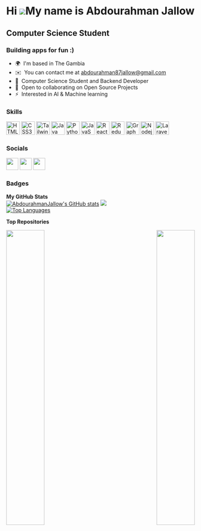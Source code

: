 Hi ![](https://user-images.githubusercontent.com/18350557/176309783-0785949b-9127-417c-8b55-ab5a4333674e.gif)My name is Abdourahman Jallow
==========================================================================================================================================

Computer Science Student
------------------------------------------

### Building apps for fun :)

*   🌍  I'm based in The Gambia
*   ✉️   You can contact me at [abdourahman87jallow@gmail.com](mailto:abdourahman87jallow@gmail.com)
*   🧠  Computer Science Student and Backend Developer
*   🤝  Open to collaborating on Open Source Projects
*   ⚡   Interested in AI & Machine learning

### Skills 
<p align="left">
    <a href="https://developer.mozilla.org/en-US/docs/Glossary/HTML5" target="_blank" rel="noreferrer">
        <img src="https://raw.githubusercontent.com/danielcranney/readme-generator/main/public/icons/skills/html5-colored.svg" width="36" height="36" alt="HTML5" /></a>
   <a href="https://www.w3.org/TR/CSS/#css" target="_blank" rel="noreferrer">
        <img src="https://raw.githubusercontent.com/danielcranney/readme-generator/main/public/icons/skills/css3-colored.svg" width="36" height="36" alt="CSS3" /></a>
    <a href="https://tailwindcss.com/" target="_blank" rel="noreferrer">
        <img src="https://raw.githubusercontent.com/danielcranney/readme-generator/main/public/icons/skills/tailwindcss-colored.svg" width="36" height="36" alt="TailwindCSS" /></a>
    <a href="https://www.oracle.com/java/" target="_blank" rel="noreferrer">
        <img src="https://raw.githubusercontent.com/danielcranney/readme-generator/main/public/icons/skills/java-colored.svg" width="36" height="36" alt="Java" /></a>
    <a href="https://www.python.org/" target="_blank" rel="noreferrer">
        <img src="https://raw.githubusercontent.com/danielcranney/readme-generator/main/public/icons/skills/python-colored.svg" width="36" height="36" alt="Python" /></a>
    <a href="https://developer.mozilla.org/en-US/docs/Web/JavaScript" target="_blank" rel="noreferrer">
        <img src="https://raw.githubusercontent.com/danielcranney/readme-generator/main/public/icons/skills/javascript-colored.svg" width="36" height="36" alt="JavaScript" /></a>
    <a href="https://reactjs.org/" target="_blank" rel="noreferrer">
        <img src="https://raw.githubusercontent.com/danielcranney/readme-generator/main/public/icons/skills/react-colored.svg" width="36" height="36" alt="React" /></a>
    <a href="https://redux.js.org/" target="_blank" rel="noreferrer">
        <img src="https://raw.githubusercontent.com/danielcranney/readme-generator/main/public/icons/skills/redux-colored.svg" width="36" height="36" alt="Redux" /></a>
    <a href="https://vitejs.dev/" target="_blank" rel="noreferrer">
    <a href="https://graphql.org/" target="_blank" rel="noreferrer">
        <img src="https://raw.githubusercontent.com/danielcranney/readme-generator/main/public/icons/skills/graphql-colored.svg" width="36" height="36" alt="GraphQL" /></a>
    <a href="https://nodejs.org/" target="_blank" rel="noreferrer">
        <img src="https://raw.githubusercontent.com/danielcranney/readme-generator/main/public/icons/skills/nodejs-colored.svg" width="36" height="36" alt="Nodejs" /></a>
    <a href="https://laravel.com/" target="_blank" rel="noreferrer">
        <img src="https://raw.githubusercontent.com/danielcranney/readme-generator/main/public/icons/skills/laravel-colored.svg" width="36" height="36" alt="Laravel" /></a>
</p>
    
### Socials             
             
<p align="left">                
    <a href="https://www.github.com/AbdourahmanJallow" target="_blank" rel="noreferrer">
      <img src="https://raw.githubusercontent.com/danielcranney/readme-generator/main/public/icons/socials/github.svg" width="32" height="32" /></a>         <a href="https://www.linkedin.com/in/abdourahman-jallow-739185255" target="_blank" rel="noreferrer">
        <img src="https://raw.githubusercontent.com/danielcranney/readme-generator/main/public/icons/socials/linkedin.svg" width="32" height="32" /></a>
    <a href="https://www.twitter.com/dexman_00" target="_blank" rel="noreferrer">
      <img src="https://raw.githubusercontent.com/danielcranney/readme-generator/main/public/icons/socials/twitter.svg" width="32" height="32" /></a>
</p>

### Badges
<b>My GitHub Stats</b><br />
    <a href="http://www.github.com/AbdourahmanJallow">
      <img src="https://github-readme-stats.vercel.app/api?username=AbdourahmanJallow&show_icons=true&hide=&count_private=true&title_color=0891b2&text_color=14b8a6&icon_color=0891b2&bg_color=0f172a&hide_border=true&show_icons=true" alt="AbdourahmanJallow's GitHub stats" /></a>
    <a href="http://www.github.com/AbdourahmanJallow">
        <img src="https://github-readme-streak-stats.herokuapp.com/?user=AbdourahmanJallow&stroke=14b8a6&background=0f172a&ring=0891b2&fire=0891b2&currStreakNum=14b8a6&currStreakLabel=0891b2&sideNums=14b8a6&sideLabels=14b8a6&dates=14b8a6&hide_border=true" /></a>    
    <a href="https://github.com/AbdourahmanJallow" align="left">
        <img src="https://github-readme-stats.vercel.app/api/top-langs/?username=AbdourahmanJallow&langs_count=10&title_color=0891b2&text_color=14b8a6&icon_color=0891b2&bg_color=0f172a&hide_border=true&locale=en&custom_title=Top%20%Languages" alt="Top Languages" /></a>

<b>Top Repositories</b>
<div width="100%" align="center">
    <a href="https://github.com/AbdourahmanJallow/e-commerce-app" align="left">
        <img align="left" width="45%" src="https://github-readme-stats.vercel.app/api/pin/?username=AbdourahmanJallow&repo=e-commerce-app&title_color=0891b2&text_color=14b8a6&icon_color=0891b2&bg_color=0f172a&hide_border=true&locale=en" /></a>
    <a href="https://github.com/AbdourahmanJallow/myFirstNextApp" align="right">
      <img align="right" width="45%" src="https://github-readme-stats.vercel.app/api/pin/?username=AbdourahmanJallow&repo=myFirstNextApp&title_color=0891b2&text_color=14b8a6&icon_color=0891b2&bg_color=0f172a&hide_border=true&locale=en" /></a>
</div>
<br /><br /><br /><br />
